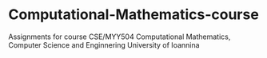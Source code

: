 # Computational-Mathematics-course
Assignments for course CSE/MYY504 Computational Mathematics, Computer Science and Enginnering University of Ioannina
